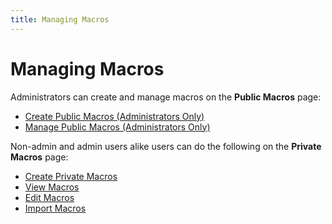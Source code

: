```yaml
---
title: Managing Macros
---
```

# Managing Macros

Administrators can create and manage macros on the **Public Macros** page:

* [Create Public Macros (Administrators Only)](./creating-public-macros)
* [Manage Public Macros (Administrators Only)](./managing-public-macros)

Non-admin and admin users alike users can do the following on the **Private Macros** page:

* [Create Private Macros](./creating-private-macros)
* [View Macros](./viewing-macros)
* [Edit Macros](./editing-macros)
* [Import Macros](./importing-macros)



